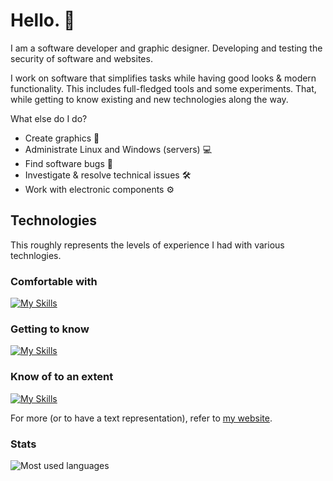 # Hello. 👋

I am a software developer and graphic designer.
Developing and testing the security of software and websites.

I work on software that simplifies tasks while having good looks & modern functionality. This includes full-fledged tools and some experiments. That, while getting to know existing and new technologies along the way.

What else do I do?

-   Create graphics 🎨
-   Administrate Linux and Windows (servers) 💻
-   Find software bugs 🐛
-   Investigate & resolve technical issues 🛠
-   Work with electronic components ⚙

## Technologies

This roughly represents the levels of experience I had with various technlogies.

### Comfortable with
[![My Skills](https://skillicons.dev/icons?i=flutter,dart,php,python,typescript,sass,html,css,javascript,nodejs,mysql,sqlite,linux,git,nginx,cloudflare,markdown,raspberrypi,vscode,webpack,regex,github,bash,svg&perline=6)](https://skillicons.dev)

### Getting to know
[![My Skills](https://skillicons.dev/icons?i=rust,webassembly,golang&perline=6)](https://skillicons.dev)

### Know of to an extent
[![My Skills](https://skillicons.dev/icons?i=c,cpp,cs,java,androidstudio,visualstudio,powershell,azure,blender,discordbots&perline=6)](https://skillicons.dev)

For more (or to have a text representation), refer to [my website](https://uint.dev/).

### Stats

<img src="https://github-readme-stats.vercel.app/api/top-langs?username=uintdev&langs_count=8&hide=c,c%2B%2B,makefile,assembly,cmake,objective-c,swift,ruby,kotlin,ejs,html&show_icons=true&layout=compact&bg_color=242424&text_color=ffffff&title_color=ffffff&border_radius=20&hide_border=true" alt="Most used languages">
